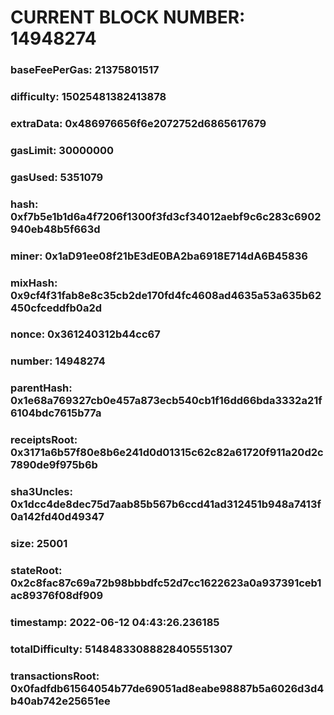 # CURRENT BLOCK NUMBER: 14948274

### baseFeePerGas: 21375801517
### difficulty: 15025481382413878
### extraData: 0x486976656f6e2072752d6865617679
### gasLimit: 30000000
### gasUsed: 5351079
### hash: 0xf7b5e1b1d6a4f7206f1300f3fd3cf34012aebf9c6c283c6902940eb48b5f663d
### miner: 0x1aD91ee08f21bE3dE0BA2ba6918E714dA6B45836
### mixHash: 0x9cf4f31fab8e8c35cb2de170fd4fc4608ad4635a53a635b62450cfceddfb0a2d
### nonce: 0x361240312b44cc67
### number: 14948274
### parentHash: 0x1e68a769327cb0e457a873ecb540cb1f16dd66bda3332a21f6104bdc7615b77a
### receiptsRoot: 0x3171a6b57f80e8b6e241d0d01315c62c82a61720f911a20d2c7890de9f975b6b
### sha3Uncles: 0x1dcc4de8dec75d7aab85b567b6ccd41ad312451b948a7413f0a142fd40d49347
### size: 25001
### stateRoot: 0x2c8fac87c69a72b98bbbdfc52d7cc1622623a0a937391ceb1ac89376f08df909
### timestamp: 2022-06-12 04:43:26.236185
### totalDifficulty: 51484833088828405551307
### transactionsRoot: 0x0fadfdb61564054b77de69051ad8eabe98887b5a6026d3d4b40ab742e25651ee
